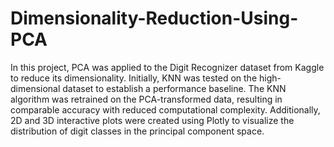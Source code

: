# Dimensionality-Reduction-Using-PCA

In this project, PCA was applied to the Digit Recognizer dataset from Kaggle to reduce its dimensionality. Initially, KNN was tested on the high-dimensional dataset to establish a performance baseline. The KNN algorithm was retrained on the PCA-transformed data, resulting in comparable accuracy with reduced computational complexity. Additionally, 2D and 3D interactive plots were created using Plotly to visualize the distribution of digit classes in the principal component space.
